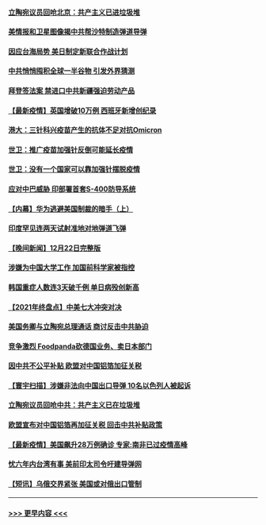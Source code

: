 #### [立陶宛议员回呛北京：共产主义已进垃圾堆](../pages/prog202/a103301789.md?t=12240600) 
#### [美情报和卫星图像揭中共帮沙特制造弹道导弹](../pages/prog202/a103301734.md?t=12240600) 
#### [因应台海局势 美日制定新联合作战计划](../pages/prog202/a103301695.md?t=12240600) 
#### [中共悄悄囤积全球一半谷物 引发外界猜测](../pages/prog202/a103301678.md?t=12240600) 
#### [拜登签法案 禁进口中共新疆强迫劳动产品](../pages/prog202/a103301625.md?t=12240600) 
#### [【最新疫情】英国增破10万例 西班牙新增创纪录](../pages/prog202/a103301655.md?t=12240600) 
#### [港大：三针科兴疫苗产生的抗体不足对抗Omicron](../pages/prog202/a103301571.md?t=12240600) 
#### [世卫：推广疫苗加强针反倒可能延长疫情](../pages/prog202/a103301594.md?t=12240600) 
#### [世卫：没有一个国家可以靠加强针摆脱疫情](../pages/prog202/a103301538.md?t=12240600) 
#### [应对中巴威胁 印部署首套S-400防导系统](../pages/prog202/a103301525.md?t=12240600) 
#### [【内幕】华为逃避美国制裁的暗手（上）](../pages/prog202/a103301390.md?t=12240600) 
#### [印度罕见连两天试射准地对地弹道飞弹](../pages/prog202/a103301351.md?t=12240600) 
#### [【晚间新闻】12月22日完整版](../pages/prog202/a103301155.md?t=12240600) 
#### [涉嫌为中国大学工作 加国前科学家被指控](../pages/prog202/a103300937.md?t=12240600) 
#### [韩国重症人数连3天破千例 单日病殁创新高](../pages/prog202/a103301264.md?t=12240600) 
#### [【2021年终盘点】中美七大冲突对决](../pages/prog202/a103301190.md?t=12240600) 
#### [美国务卿与立陶宛总理通话 商讨反击中共胁迫](../pages/prog202/a103301121.md?t=12240600) 
#### [竞争激烈 Foodpanda砍德国业务、卖日本部门](../pages/prog202/a103301144.md?t=12240600) 
#### [因中共不公平补贴 欧盟对中国铝箔加征关税](../pages/prog202/a103300981.md?t=12240600) 
#### [【寰宇扫描】涉嫌非法向中国出口导弹 10名以色列人被起诉](../pages/prog202/a103300925.md?t=12240600) 
#### [立陶宛议员回呛中共：共产主义已在垃圾堆](../pages/prog202/a103300883.md?t=12240600) 
#### [欧盟宣布对中国铝箔再加征关税 回击中共补贴政策](../pages/prog202/a103300751.md?t=12240600) 
#### [【最新疫情】美国飙升28万例确诊 专家:南非已过疫情高峰](../pages/prog202/a103300703.md?t=12240600) 
#### [忧六年内台湾有事 美前印太司令吁建导弹网](../pages/prog202/a103300678.md?t=12240600) 
#### [【短讯】乌俄交界紧张 美国或对俄出口管制](../pages/prog202/a103300676.md?t=12240600) 

----
#### [ >>> 更早内容 <<< ](../indexes/prog202-earlier.md)
